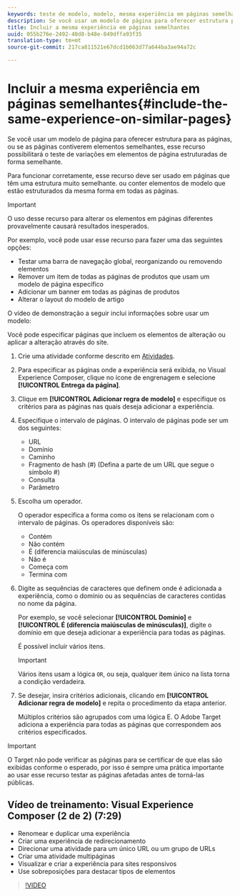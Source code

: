 ```yaml
---
keywords: teste de modelo, modelo, mesma experiência em páginas semelhantes, teste de modelo
description: Se você usar um modelo de página para oferecer estrutura para as páginas, ou se as páginas contiverem elementos semelhantes, esse recurso possibilitará o teste de variações em elementos de página estruturadas de forma semelhante.
title: Incluir a mesma experiência em páginas semelhantes
uuid: 055b276e-2492-40d8-b48e-849dffa93f35
translation-type: tm+mt
source-git-commit: 217ca811521e67dcd1b063d77a644ba3ae94a72c

---
```



# Incluir a mesma experiência em páginas semelhantes{#include-the-same-experience-on-similar-pages}

Se você usar um modelo de página para oferecer estrutura para as páginas, ou se as páginas contiverem elementos semelhantes, esse recurso possibilitará o teste de variações em elementos de página estruturadas de forma semelhante.

Para funcionar corretamente, esse recurso deve ser usado em páginas que têm uma estrutura muito semelhante. ou conter elementos de modelo que estão estruturados da mesma forma em todas as páginas.

>[!IMPORTANT]
>
>O uso desse recurso para alterar os elementos em páginas diferentes provavelmente causará resultados inesperados.

Por exemplo, você pode usar esse recurso para fazer uma das seguintes opções:

* Testar uma barra de navegação global, reorganizando ou removendo elementos
* Remover um item de todas as páginas de produtos que usam um modelo de página específico
* Adicionar um banner em todas as páginas de produtos
* Alterar o layout do modelo de artigo

O vídeo de demonstração a seguir inclui informações sobre usar um modelo:

Você pode especificar páginas que incluem os elementos de alteração ou aplicar a alteração através do site.

1. Crie uma atividade conforme descrito em [Atividades](../../c-activities/activities.md#concept_D317A95A1AB54674BA7AB65C7985BA03).
1. Para especificar as páginas onde a experiência será exibida, no Visual Experience Composer, clique no ícone de engrenagem e selecione **[!UICONTROL Entrega da página]**.
1. Clique em **[!UICONTROL Adicionar regra de modelo]** e especifique os critérios para as páginas nas quais deseja adicionar a experiência.

1. Especifique o intervalo de páginas. O intervalo de páginas pode ser um dos seguintes:

   * URL
   * Domínio
   * Caminho
   * Fragmento de hash (#) (Defina a parte de um URL que segue o símbolo #)
   * Consulta
   * Parâmetro

1. Escolha um operador.

   O operador especifica a forma como os itens se relacionam com o intervalo de páginas. Os operadores disponíveis são:

   * Contém
   * Não contém
   * É (diferencia maiúsculas de minúsculas)
   * Não é
   * Começa com
   * Termina com

1. Digite as sequências de caracteres que definem onde é adicionada a experiência, como o domínio ou as sequências de caracteres contidas no nome da página.

   Por exemplo, se você selecionar **[!UICONTROL Domínio]** e **[!UICONTROL É (diferencia maiúsculas de minúsculas)]**, digite o domínio em que deseja adicionar a experiência para todas as páginas.

   É possível incluir vários itens.

   >[!IMPORTANT]
   >
   >Vários itens usam a lógica `OR`, ou seja, qualquer item único na lista torna a condição verdadeira.

1. Se desejar, insira critérios adicionais, clicando em **[!UICONTROL Adicionar regra de modelo]** e repita o procedimento da etapa anterior.

   Múltiplos critérios são agrupados com uma lógica E. O Adobe Target adiciona a experiência para todas as páginas que correspondem aos critérios especificados.

>[!IMPORTANT]
>
> O Target não pode verificar as páginas para se certificar de que elas são exibidas conforme o esperado, por isso é sempre uma prática importante ao usar esse recurso testar as páginas afetadas antes de torná-las públicas.

## Vídeo de treinamento: Visual Experience Composer (2 de 2) (7:29)

* Renomear e duplicar uma experiência
* Criar uma experiência de redirecionamento
* Direcionar uma atividade para um único URL ou um grupo de URLs
* Criar uma atividade multipáginas
* Visualizar e criar a experiência para sites responsivos
* Use sobreposições para destacar tipos de elementos

>[!VIDEO](https://video.tv.adobe.com/v/17401?captions=por_br)